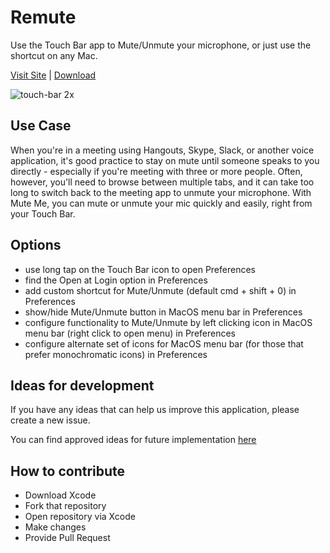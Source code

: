 # Remute

Use the Touch Bar app to Mute/Unmute your microphone, or just use the shortcut on any Mac.

[Visit Site](https://imam.dev/) | [Download](https://imam.dev/)

![touch-bar 2x](https://cloud.githubusercontent.com/assets/2697570/26759775/a67c47e2-4921-11e7-8f71-53b197b5e893.jpg)

## Use Case

When you're in a meeting using Hangouts, Skype, Slack, or another voice application, it's good practice to stay on mute until someone speaks to you directly - especially if you're meeting with three or more people. Often, however, you'll need to browse between multiple tabs, and it can take too long to switch back to the meeting app to unmute your microphone. With Mute Me, you can mute or unmute your mic quickly and easily, right from your Touch Bar.

## Options

- use long tap on the Touch Bar icon to open Preferences
- find the Open at Login option in Preferences
- add custom shortcut for Mute/Unmute (default cmd + shift + 0) in Preferences
- show/hide Mute/Unmute button in MacOS menu bar in Preferences
- configure functionality to Mute/Unmute by left clicking icon in MacOS menu bar (right click to open menu) in Preferences
- configure alternate set of icons for MacOS menu bar (for those that prefer monochromatic icons) in Preferences

## Ideas for development

If you have any ideas that can help us improve this application, please create a new issue.

You can find approved ideas for future implementation [here](https://github.com/ImBIOS/remute/projects/1)

## How to contribute

- Download Xcode
- Fork that repository
- Open repository via Xcode
- Make changes
- Provide Pull Request
